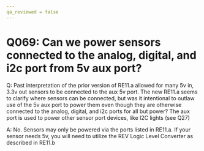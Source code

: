 ```yaml
---
qa_reviewed = false
---
```


# Q069: Can we power sensors connected to the analog, digital, and i2c  port from 5v aux port?

Q: Past interpretation of the prior version of RE11.a allowed for many 5v in, 3.3v out sensors to be connected to the aux 5v port. The new RE11.a seems to clarify where sensors can be connected, but was it intentional to outlaw use of the 5v aux port to power them even though they are otherwise connected to the analog, digital, and i2c ports for all but power? The aux port is used to power other sensor port devices, like I2C lights (see Q27)

A: No.  Sensors may only be powered via the ports listed in RE11.a.  If your sensor needs 5v, you will need to utilize the REV Logic Level Converter as described in RE11.b